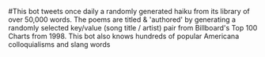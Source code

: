 #This bot tweets once daily a randomly generated haiku from its library of over 50,000 words. The poems are titled & 'authored' by generating a randomly selected key/value (song title / artist) pair from Billboard's Top 100 Charts from 1998. This bot also knows hundreds of popular Americana colloquialisms and slang words
